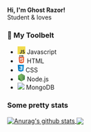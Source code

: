 **Hi, I'm Ghost Razor!**   
Student & loves 

### 🧰 My Toolbelt

* <img height="18" src="https://raw.githubusercontent.com/github/explore/80688e429a7d4ef2fca1e82350fe8e3517d3494d/topics/javascript/javascript.png"> Javascript
* <img height="18" src="./512px-HTML5_logo_and_wordmark.svg.png"> HTML
* <img height="18" src="./198-1985012_transparent-css3-logo-png-css-logo-transparent-background.png"> CSS
* <img height="18" src="https://raw.githubusercontent.com/github/explore/80688e429a7d4ef2fca1e82350fe8e3517d3494d/topics/nodejs/nodejs.png"> Node.js
* <img height="18" src="https://www.google.com/imgres?imgurl=https%3A%2F%2Fcdn.iconscout.com%2Ficon%2Ffree%2Fpng-512%2Fmongodb-2-1175137.png&imgrefurl=https%3A%2F%2Ficonscout.com%2Ficon%2Fmongodb-2&tbnid=1TNp7Aoi3hpp5M&vet=12ahUKEwiJtfK_hd3uAhWGCSsKHXLuBeMQMygJegUIARCwAQ..i&docid=CAIeceuu-wEH3M&w=512&h=512&q=mongodb%20logo%20svg&ved=2ahUKEwiJtfK_hd3uAhWGCSsKHXLuBeMQMygJegUIARCwAQ"> MongoDB


### Some pretty stats
<a href="https://github.com/anuraghazra/github-readme-stats">
  <img align="center" src="https://github-readme-stats.vercel.app/api?username=GhostRazor&show_icons=true&include_all_commits=true&theme=radical" alt="Anurag's github stats" />
</a>
<a href="https://github.com/anuraghazra/github-readme-stats">
  <!-- Change the `github-readme-stats.anuraghazra1.vercel.app` to `github-readme-stats.vercel.app`  -->
  <img align="center" src="https://github-readme-stats.vercel.app/api/top-langs/?username=GhostRazor&layout=compact&theme=radical" />
</a>

<!-- https://github.com/anuraghazra/anuraghazra/blob/master/README.md >
